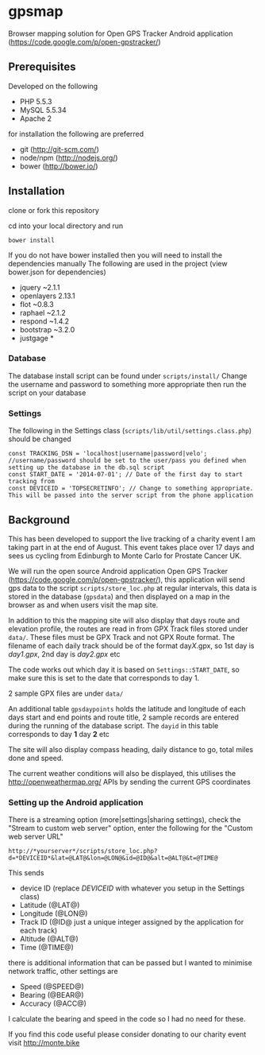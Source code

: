 gpsmap
======

Browser mapping solution for Open GPS Tracker Android application (https://code.google.com/p/open-gpstracker/)

Prerequisites
-------------

Developed on the following
- PHP 5.5.3
- MySQL 5.5.34
- Apache 2

for installation the following are preferred
- git (http://git-scm.com/)
- node/npm (http://nodejs.org/)
- bower (http://bower.io/)


Installation
------------

clone or fork this repository

cd into your local directory and run 

    bower install

If you do not have bower installed then you will need to install the dependencies manually
The following are used in the project (view bower.json for dependencies)
- jquery ~2.1.1
- openlayers 2.13.1
- flot ~0.8.3
- raphael ~2.1.2
- respond  ~1.4.2
- bootstrap ~3.2.0
- justgage *

### Database

The database install script can be found under `scripts/install/`
Change the username and password to something more appropriate then run the script on your database

### Settings
The following in the Settings class (`scripts/lib/util/settings.class.php`) should be changed

    const TRACKING_DSN = 'localhost|username|password|velo'; //username/password should be set to the user/pass you defined when setting up the database in the db.sql script
    const START_DATE = '2014-07-01'; // Date of the first day to start tracking from
    const DEVICEID = 'TOPSECRETINFO'; // Change to something appropriate. This will be passed into the server script from the phone application

Background
----------
This has been developed to support the live tracking of a charity event I am taking part in at the end of August.
This event takes place over 17 days and sees us cycling from Edinburgh to Monte Carlo for Prostate Cancer UK.

We will run the open source Android application Open GPS Tracker (https://code.google.com/p/open-gpstracker/), this application
will send gps data to the script `scripts/store_loc.php` at regular intervals, this data is stored in the database (`gpsdata`) and then
displayed on a map in the browser as and when users visit the map site.

In addition to this the mapping site will also display that days route and elevation profile, the routes are read in from GPX Track files stored under `data/`.  These files
must be GPX Track and not GPX Route format.  The filename of each daily track should be of the format day*X*.gpx, so 1st day is *day1.gpx*, 2nd day is *day2.gpx* etc

The code works out which day it is based on `Settings::START_DATE`, so make sure this is set to the date that corresponds to day 1.  

2 sample GPX files are under `data/`

An additional table `gpsdaypoints` holds the latitude and longitude of each days start and end points and route title, 2 sample records are entered during
the running of the database script.  The `dayid` in this table corresponds to day **1** day **2** etc

The site will also display compass heading, daily distance to go, total miles done and speed.

The current weather conditions will also be displayed, this utilises the http://openweathermap.org/ APIs by sending the current GPS coordinates

### Setting up the Android application
There is a streaming option (more|settings|sharing settings), check the "Stream to custom web server" option, enter the following
for the "Custom web server URL"

    http://*yourserver*/scripts/store_loc.php?d=*DEVICEID*&lat=@LAT@&lon=@LON@&id=@ID@&alt=@ALT@&t=@TIME@

This sends 
- device ID (replace *DEVICEID* with whatever you setup in the Settings class)
- Latitude (@LAT@)
- Longitude (@LON@)
- Track ID (@ID@ just a unique integer assigned by the application for each track)
- Altitude (@ALT@)
- Time (@TIME@)

there is additional information that can be passed but I wanted to minimise network traffic, other settings are
- Speed (@SPEED@)
- Bearing (@BEAR@)
- Accuracy (@ACC@)

I calculate the bearing and speed in the code so I had no need for these.

If you find this code useful please consider donating to our charity event
visit http://monte.bike
